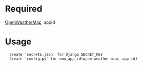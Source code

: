 # Required
[OpenWeatherMap](https://openweathermap.org/), appid

# Usage
```
  Create 'secrets.json' for Django SECRET_KEY
  Create 'config.py' for owm_app_id(open weather map, app id)
```
